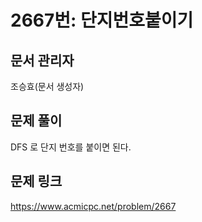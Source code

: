 # 2667번: 단지번호붙이기
## 문서 관리자
조승효(문서 생성자)
## 문제 풀이
DFS 로 단지 번호를 붙이면 된다.
## 문제 링크
https://www.acmicpc.net/problem/2667